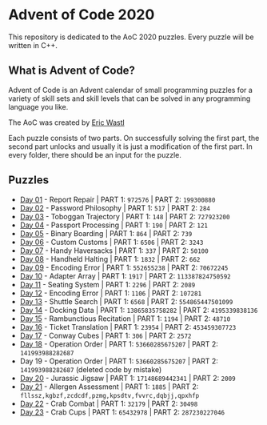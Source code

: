 # Advent of Code 2020
This repository is dedicated to the AoC 2020 puzzles. Every puzzle will be written in C++. 

## What is Advent of Code?
Advent of Code is an Advent calendar of small programming puzzles for a variety of skill sets and skill levels that can be solved in any programming language you like.

The AoC was created by [Eric Wastl](http://was.tl)

Each puzzle consists of two parts. On successfully solving the first part, the second part unlocks and usually it is just a modification of the first part. In every folder, there should be an input for the puzzle.

## Puzzles

* [Day 01](https://github.com/mnhtrieu/advent2020/tree/master/01_day) - Report Repair | PART 1: `972576` | PART 2: `199300880`
* [Day 02](https://github.com/mnhtrieu/advent2020/tree/master/02_day) - Password Philosophy | PART 1: `517` | PART 2: `284`
* [Day 03](https://github.com/mnhtrieu/advent2020/tree/master/03_day) - Toboggan Trajectory | PART 1: `148` | PART 2: `727923200`
* [Day 04](https://github.com/mnhtrieu/advent2020/tree/master/04_day) - Passport Processing | PART 1: `190` | PART 2: `121`
* [Day 05](https://github.com/mnhtrieu/advent2020/tree/master/05_day) - Binary Boarding | PART 1: `864` | PART 2: `739` 
* [Day 06](https://github.com/mnhtrieu/advent2020/tree/master/06_day) - Custom Customs | PART 1: `6506` | PART 2: `3243` 
* [Day 07](https://github.com/mnhtrieu/advent2020/tree/master/07_day) - Handy Haversacks | PART 1: `337` | PART 2: `50100` 
* [Day 08](https://github.com/mnhtrieu/advent2020/tree/master/08_day) - Handheld Halting | PART 1: `1832` | PART 2: `662` 
* [Day 09](https://github.com/mnhtrieu/advent2020/tree/master/09_day) - Encoding Error | PART 1: `552655238` | PART 2: `70672245` 
* [Day 10](https://github.com/mnhtrieu/advent2020/tree/master/10_day) - Adapter Array | PART 1: `1917` | PART 2: `113387824750592` 
* [Day 11](https://github.com/mnhtrieu/advent2020/tree/master/11_day) - Seating System | PART 1: `2296` | PART 2: `2089` 
* [Day 12](https://github.com/mnhtrieu/advent2020/tree/master/12_day) - Encoding Error | PART 1: `1106` | PART 2: `107281` 
* [Day 13](https://github.com/mnhtrieu/advent2020/tree/master/13_day) - Shuttle Search | PART 1: `6568` | PART 2: `554865447501099`
* [Day 14](https://github.com/mnhtrieu/advent2020/tree/master/14_day) - Docking Data | PART 1: `13865835758282` | PART 2: `4195339838136`
* [Day 15](https://github.com/mnhtrieu/advent2020/tree/master/15_day) - Rambunctious Recitation | PART 1: `1194` | PART 2: `48710`
* [Day 16](https://github.com/mnhtrieu/advent2020/tree/master/16_day) - Ticket Translation | PART 1: `23954` | PART 2: `453459307723`
* [Day 17](https://github.com/mnhtrieu/advent2020/tree/master/17_day) - Conway Cubes | PART 1: `306` | PART 2: `2572`
* [Day 18](https://github.com/mnhtrieu/advent2020/tree/master/18_day) - Operation Order | PART 1: `53660285675207` | PART 2: `141993988282687`
* Day 19 - Operation Order | PART 1: `53660285675207` | PART 2: `141993988282687` (deleted code by mistake)
* [Day 20](https://github.com/mnhtrieu/advent2020/tree/master/20_day) - Jurassic Jigsaw | PART 1: `17148689442341` | PART 2: `2009`
* [Day 21](https://github.com/mnhtrieu/advent2020/tree/master/21_day) - Allergen Assessment | PART 1: `1885` | PART 2: `fllssz,kgbzf,zcdcdf,pzmg,kpsdtv,fvvrc,dqbjj,qpxhfp`
* [Day 22](https://github.com/mnhtrieu/advent2020/tree/master/22_day) - Crab Combat | PART 1: `32179` | PART 2: `30498`
* [Day 23](https://github.com/mnhtrieu/advent2020/tree/master/23_day) - Crab Cups | PART 1: `65432978` | PART 2: `287230227046`